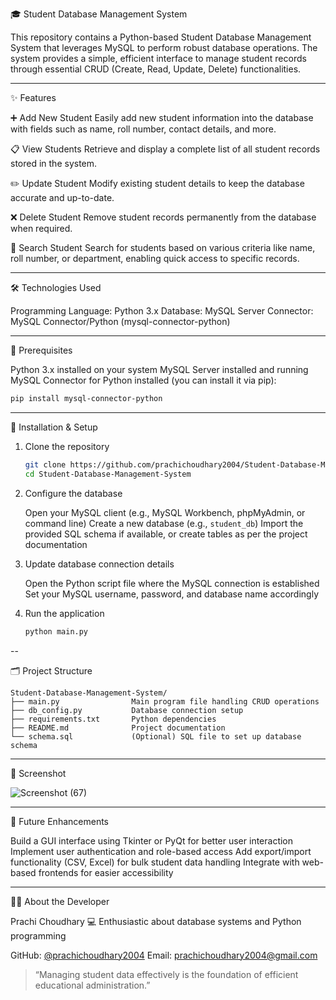 

 🎓 Student Database Management System

This repository contains a Python-based Student Database Management System that leverages MySQL to perform robust database operations. The system provides a simple, efficient interface to manage student records through essential CRUD (Create, Read, Update, Delete) functionalities.

---

 ✨ Features

➕ Add New Student
Easily add new student information into the database with fields such as name, roll number, contact details, and more.

📋 View Students
Retrieve and display a complete list of all student records stored in the system.

✏️ Update Student
Modify existing student details to keep the database accurate and up-to-date.

❌ Delete Student
Remove student records permanently from the database when required.

🔎 Search Student
Search for students based on various criteria like name, roll number, or department, enabling quick access to specific records.

---

 🛠️ Technologies Used

 Programming Language: Python 3.x
 Database: MySQL Server
 Connector: MySQL Connector/Python (mysql-connector-python)

---

 🧰 Prerequisites

 Python 3.x installed on your system
 MySQL Server installed and running
 MySQL Connector for Python installed (you can install it via pip):

  ```bash
  pip install mysql-connector-python
  ```

---

 🚀 Installation & Setup

1. Clone the repository

   ```bash
   git clone https://github.com/prachichoudhary2004/Student-Database-Management-System.git
   cd Student-Database-Management-System
   ```

2. Configure the database

    Open your MySQL client (e.g., MySQL Workbench, phpMyAdmin, or command line)
    Create a new database (e.g., `student_db`)
    Import the provided SQL schema if available, or create tables as per the project documentation

3. Update database connection details

    Open the Python script file where the MySQL connection is established
    Set your MySQL username, password, and database name accordingly

4. Run the application

   ```bash
   python main.py
   ```

--

 🗂️ Project Structure

```
Student-Database-Management-System/
├── main.py                Main program file handling CRUD operations
├── db_config.py           Database connection setup
├── requirements.txt       Python dependencies
├── README.md              Project documentation
└── schema.sql             (Optional) SQL file to set up database schema
```

---

 📸 Screenshot

![Screenshot (67)](https://github.com/user-attachments/assets/8f7d083c-edc3-4b15-839b-0885d0fab556)

---

 🚀 Future Enhancements

 Build a GUI interface using Tkinter or PyQt for better user interaction
 Implement user authentication and role-based access
 Add export/import functionality (CSV, Excel) for bulk student data handling
 Integrate with web-based frontends for easier accessibility

---

 🙋‍♀️ About the Developer

Prachi Choudhary
💻 Enthusiastic about database systems and Python programming

GitHub: [@prachichoudhary2004](https://github.com/prachichoudhary2004)
Email: [prachichoudhary2004@gmail.com](mailto:prachichoudhary2004@gmail.com)


> “Managing student data effectively is the foundation of efficient educational administration.”
